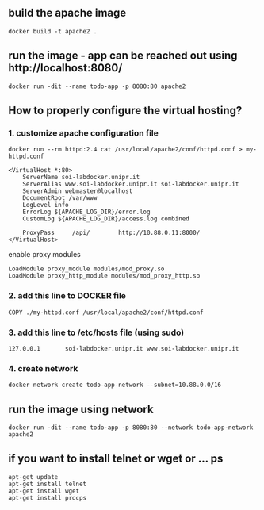 ## build the apache image
```
docker build -t apache2 .
```
## run the image - app can be reached out using http://localhost:8080/
```
docker run -dit --name todo-app -p 8080:80 apache2
```
## How to properly configure the virtual hosting?

### 1. customize apache configuration file
```
docker run --rm httpd:2.4 cat /usr/local/apache2/conf/httpd.conf > my-httpd.conf
```
```
<VirtualHost *:80>
    ServerName soi-labdocker.unipr.it
    ServerAlias www.soi-labdocker.unipr.it soi-labdocker.unipr.it
    ServerAdmin webmaster@localhost
    DocumentRoot /var/www
    LogLevel info
    ErrorLog ${APACHE_LOG_DIR}/error.log
    CustomLog ${APACHE_LOG_DIR}/access.log combined

    ProxyPass     /api/        http://10.88.0.11:8000/
</VirtualHost>
```
enable proxy modules

```
LoadModule proxy_module modules/mod_proxy.so
LoadModule proxy_http_module modules/mod_proxy_http.so
```
### 2. add this line to DOCKER file
```
COPY ./my-httpd.conf /usr/local/apache2/conf/httpd.conf
```
### 3. add this line to /etc/hosts file (using sudo)
```
127.0.0.1       soi-labdocker.unipr.it www.soi-labdocker.unipr.it

```
### 4. create network 
```
docker network create todo-app-network --subnet=10.88.0.0/16
```
## run the image using network
```
docker run -dit --name todo-app -p 8080:80 --network todo-app-network apache2
```


## if you want to install telnet or wget or ... ps
```
apt-get update
apt-get install telnet
apt-get install wget
apt-get install procps
```
